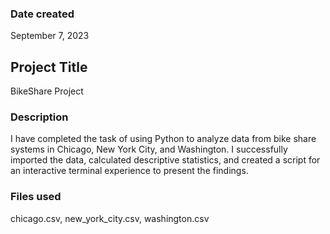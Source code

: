### Date created
 September 7, 2023

## Project Title
BikeShare Project

### Description
I have completed the task of using Python to analyze data from bike share systems in Chicago, New York City, and Washington. I successfully imported the data, calculated descriptive statistics, and created a script for an interactive terminal experience to present the findings.

### Files used
chicago.csv,  new_york_city.csv,  washington.csv